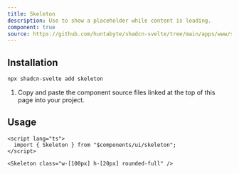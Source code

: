 ```yaml
---
title: Skeleton
description: Use to show a placeholder while content is loading.
component: true
source: https://github.com/huntabyte/shadcn-svelte/tree/main/apps/www/src/lib/components/ui/skeleton
---
```


<script>
  import { ComponentPreview, ManualInstall } from '$lib/components/docs';
</script>

<ComponentPreview name="skeleton-demo" />

## Installation

```bash
npx shadcn-svelte add skeleton
```

<ManualInstall>

1. Copy and paste the component source files linked at the top of this page into your project.

</ManualInstall>

## Usage

```svelte
<script lang="ts">
  import { Skeleton } from "$components/ui/skeleton";
</script>
```

```svelte
<Skeleton class="w-[100px] h-[20px] rounded-full" />
```
